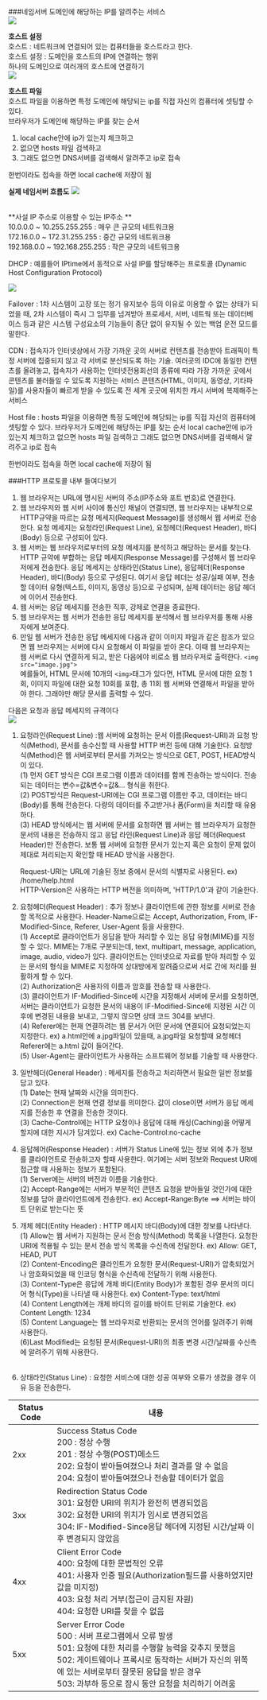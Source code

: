 ###네임서버
도메인에 해당하는 IP를 알려주는 서비스<br>
![](nameserver1.PNG)

**호스트 설정**<br>
호스트 : 네트워크에 연결되어 있는 컴퓨터들을 호스트라고 한다. <br>
호스트 설정 : 도메인을 호스트의 IP에 연결하는 행위 <br>
하나의 도메인으로 여러개의 호스트에 연결하기<br>
![](nameserver2.PNG)

**호스트 파일** <br>
호스트 파일을 이용하면 특정 도메인에 해당되는 ip를 직접 자신의 컴퓨터에 셋팅할 수 있다. <br>
브라우저가 도메인에 해당하는 IP를 찾는 순서 
1. local cache안에 ip가 있는지 체크하고 
2. 없으면 hosts 파일 검색하고
3. 그래도 없으면 DNS서버를 검색해서 알려주고 ip로 접속 

한번이라도 접속을 하면 local cache에 저장이 됨 

**실제 네임서버 흐름도**
![](nameserver3.PNG)

<br>
**사설 IP 주소로 이용할 수 있는 IP주소 **<br>
10.0.0.0 ~ 10.255.255.255 : 매우 큰 규모의 네트워크용<br>
172.16.0.0 ~ 172.31.255.255 : 중간 규모의 네트워크용 <br>
192.168.0.0 ~ 192.168.255.255 : 작은 규모의 네트워크용 <br>


DHCP : 예를들어 IPtime에서 동적으로 사설 IP를 할당해주는 프로토콜 (Dynamic Host Configuration Protocol)

![](dhcp.png)

Failover : 1차 시스템이 고장 또는 정기 유지보수 등의 이유로 이용할 수 없는 상태가 되었을 때, 2차 시스템이 즉시 그 임무를 넘겨받아 프로세서, 서버, 네트웍 또는 데이터베이스 등과 같은 시스템 구성요소의 기능들이 중단 없이 유지될 수 있는 백업 운전 모드를 말한다.

CDN : 접속자가 인터넷상에서 가장 가까운 곳의 서버로 컨텐츠를 전송받아 트래픽이 특정 서버에 집중되지 않고 각 서버로 분산되도록 하는 기술. 
여러곳의 IDC에 동일한 컨텐츠를 올려놓고, 접속자가 사용하는 인터넷전용회선의 종류에 따라 가장 가까운 곳에서 콘텐츠를 불러들일 수 있도록 지원하는 서비스 
콘텐츠(HTML, 이미지, 동영상, 기타파일)를 사용자들이 빠르게 받을 수 있도록 전 세계 곳곳에 위치한 캐시 서버에 복제해주는 서비스 

Host file : hosts 파일을 이용하면 특정 도메인에 해당되는 ip를 직접 자신의 컴퓨터에 셋팅할 수 있다. 
브라우저가 도메인에 해당하는 IP를 찾는 순서 
local cache안에 ip가 있는지 체크하고 
없으면 hosts 파일 검색하고
그래도 없으면 DNS서버를 검색해서 알려주고 ip로 접속 
 
한번이라도 접속을 하면 local cache에 저장이 됨 

###HTTP 프로토콜 내부 들여다보기 

1. 웹 브라우저는 URL에 명시된 서버의 주소(IP주소와 포트 번호)로 연결한다. 
2. 웹 브라우저와 웹 서버 사이에 통신인 채널이 연결되면, 웹 브라우저는 내부적으로 HTTP규약을 따르는 요청 메세지(Request Message)를 생성해서 웹 서버로 전송한다. 요청 메세지는 요청라인(Request Line), 요청헤더(Request Header), 바디(Body) 등으로 구성되어 있다. 
3. 웹 서버는 웹 브라우저로부터의 요청 메세지를 분석하고 해당하는 문서를 찾는다. HTTP 규약에 부합하는 응답 메세지(Response Message)를 구성해서 웹 브라우저에게 전송한다. 응답 메세지는 상태라인(Status Line), 응답헤더(Response Header), 바디(Body) 등으로 구성된다. 여기서 응답 헤더는 성공/실패 여부, 전송할 데이터 유형(텍스트, 이미지, 동영상 등)으로 구성되며, 실제 데이터는 응답 헤더에 이어서 전송한다. 
4. 웹 서버는 응답 메세지를 전송한 직후, 강제로 연결을 종료한다. 
5. 웹 브라우저는 웹 서버가 전송한 응답 메세지를 분석해서 웹 브라우저를 통해 사용자에게 보여준다.
6. 만일 웹 서버가 전송한 응답 메세지에 다음과 같이 이미지 파일과 같은 참조가 있으면 웹 브라우저는 서버에 다시 요청해서 이 파일을 받아 온다. 이때 웹 브라우저는 웹 서버로 다시 연결하게 되고, 받은 다음에야 비로소 웹 브라우저로 출력한다. ```<img src="image.jpg">``` 
</br>예를들어, HTML 문서에 10개의 ``` <img> ```태그가 있다면, HTML 문서에 대한 요청 1회, 이미지 파일에 대한 요청 10회를 포함, 총 11회 웹 서버와 연결해서 파일을 받아야 한다. 그래야만 해당 문서를 출력할 수 있다. 

다음은 요청과 응답 메세지의 규격이다<br>
![](dddd.PNG)

1. 요청라인(Request Line) :웹 서버에 요청하는 문서 이름(Request-URI)과 요청 방식(Method), 문서를 송수신할 때 사용할 HTTP 버전 등에 대해 기술한다. 요청방식(Method)은 웹 서버로부터 문서를 가져오는 방식으로 GET, POST, HEAD방식이 있다. <br>
(1) 먼저 GET 방식은 CGI 프로그램 이름과 데이터를 함께 전송하는 방식이다. 전송되는 데이터는 변수=값&변수=값&... 형식을 취한다. <br>
(2) POST방식은 Request-URI에는 CGI 프로그램 이름만 주고, 데이터는 바디(Body)를 통해 전송한다. 다량의 데이터를 주고받거나 폼(Form)을 처리할 때 유용하다. <br>
(3) HEAD 방식에서는 웹 서버에 문서를 요청하면 웹 서버는 웹 브라우저가 요청한 문서의 내용은 전송하지 않고 응답 라인(Request Line)과 응답 헤더(Request Header)만 전송한다. 보통 웹 서버에 요청한 문서가 있는지 혹은 요청이 문제 없이 제대로 처리되는지 확인할 때 HEAD 방식을 사용한다.

    Request-URI는 URL에 기술된 정보 중에서 문서의 식별자로 사용된다. ex) /home/help.html<br>
    HTTP-Version은 사용하는 HTTP 버전을 의미하며, 'HTTP/1.0'과 같이 기술한다. 
    
2. 요청헤더(Request Header) : 추가 정보나 클라이언트에 관한 정보를 서버로 전송할 목적으로 사용한다. Header-Name으로는 Accept, Authorization, From, IF-Modified-Since, Referer, User-Agent 등을 사용한다.</br>(1) Accept로 클라이언트가 응답을 받아 처리할 수 있는 응답 유형(MIME)를 지정할 수 있다. MIME는 7개로 구분되는데, text, multipart, message, application, image, audio, video가 있다. 클라이언트는 인터넷으로 자료를 받아 처리할 수 있는 문서의 형식을 MIME로 지정하여 상대방에게 알려줌으로써 서로 간에 처리를 원활하게 할 수 있다.</br>(2) Authorization은 사용자의 이름과 암호를 전송할 때 사용한다. </br>(3) 클라이언트가 IF-Modified-Since에 시간을 지정해서 서버에 문서를 요청하면, 서버는 클라이언트가 요청한 문서의 내용이 IF-Modified-Since에 지정된 시간 이후에 변경된 내용을 보내고, 그렇지 않으면 상태 코드 304를 보낸다.</br>(4) Referer에는 현재 연결하려는 웹 문서가 어떤 문서에 연결되어 요청되었는지 지정한다. ex) a.html안에 a.jpg파일이 있을때, a.jpg파일 요청할때 요청헤더 Referer에는 a.html 값이 들어간다.</br>(5) User-Agent는 클라이언트가 사용하는 소프트웨어 정보를 기술할 때 사용한다. 

3. 일반헤더(General Header) : 메세지를 전송하고 처리하면서 필요한 일반 정보를 담고 있다. </br>(1) Date는 현재 날짜와 시간을 의미한다. </br> (2) Connection은 현재 연결 정보를 의미한다. 값이 close이면 서버가 응답 메세지를 전송한 후 연결을 전송한 것이다. </br> (3) Cache-Control에는 HTTP 요청이나 응답에 대해 캐싱(Caching)을 어떻게 할지에 대한 지시가 담겨있다. ex) Cache-Control:no-cache</br>

4. 응답헤어(Response Header) : 서버가 Status Line에 있는 정보 외에 추가 정보를 클라이언트로 전송하고자 할때 사용한다. 여기에는 서버 정보와 Request URI에 접근할 때 사용하는 정보가 포함된다.</br>(1) Server에는 서버의 버전과 이름을 기술한다. </br>(2) Accept-Range에는 서버가 부분적인 콘텐츠 요청을 받아들일 것인가에 대한 정보를 담아 클라이언트에게 전송한다. ex) Accept-Range:Byte ==> 서버는 바이트 단위로 받는다는 뜻
5. 개체 헤더(Entity Header) : HTTP 메시지 바디(Body)에 대한 정보를 나타낸다. </br>(1) Allow는 웹 서버가 지원하는 문서 전송 방식(Method) 목록을 나열한다. 요청한 URI에 적용될 수 있는 문서 전송 방식 목록을 수신측에 전달한다. ex) Allow: GET, HEAD, PUT </br>(2) Content-Encoding은 클라인트가 요청한 문서(Request-URI)가 압축되었거나 암호화되었을 때 인코딩 형식을 수신측에 전달하기 위해 사용한다. </br>(3) Content-Type은 응답에 개체 바디(Entity Body)가 포함된 경우 문서의 미디어 형식(Type)을 나타낼 때 사용한다. ex) Content-Type: text/html</br>(4) Content Length에는 개체 바디의 길이를 바이트 단위로 기술한다. ex) Content Length: 1234 </br> (5) Content Language는 웹 브라우저로 반환되는 문서의 언어를 알려주기 위해 사용한다.</br> (6)Last Modified는 요청된 문서(Request-URI)의 최종 변경 시간/날짜를 수신측에 알려주기 위해 사용한다.</br></br>
5. 상태라인(Status Line) : 요청한 서비스에 대한 성공 여부와 오류가 생겼을 경우 이유 등을 전송한다.</br>

|Status Code|내용|
| -- | -- |
|2xx| Success Status Code <br> 200 : 정상 수행 <br> 201 : 정상 수행(POST)메소드<br>202: 요청이 받아들여졌으나 처리 결과를 알 수 없음<br> 204: 요청이 받아들여졌으나 전송할 데이터가 없음|
|3xx| Redirection Status Code<br>301: 요청한 URI의 위치가 완전히 변경되었음<br>302: 요청한 URI의 위치가 임시로 변경되었음<br>304: IF-Modified-Since응답 헤더에 지정된 시간/날짜 이후 변경되지 않았음|
|4xx| Client Error Code<br>400: 요청에 대한 문법적인 오류<br>401: 사용자 인증 필요(Authorization필드를 사용하였지만 값을 미지정)<br>403: 요청 처리 거부(접근이 금지된 자원)<br>404: 요청한 URI를 찾을 수 없음|
|5xx| Server Error Code<br>500 : 서버 프로그램에서 오류 발생<br>501: 요청에 대한 처리를 수행할 능력을 갖추지 못했음<br>502: 게이트웨이나 프록시로 동작하는 서버가 자신의 위쪽에 있는 서버로부터 잘못된 응답을 받은 경우<br>503: 과부하 등으로 잠시 동안 요청을 처리하기 어려움|
<br>





